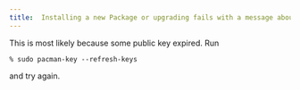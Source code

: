 ```yaml
---
title:  Installing a new Package or upgrading fails with a message about "unknown trust"
---
```


This is most likely because some public key expired. Run

```
% sudo pacman-key --refresh-keys
```

and try again.
